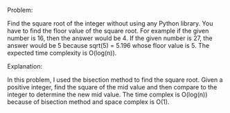 Problem:

Find the square root of the integer without using any Python library. You have to find the floor value of the square root.
For example if the given number is 16, then the answer would be 4.
If the given number is 27, the answer would be 5 because sqrt(5) = 5.196 whose floor value is 5.
The expected time complexity is O(log(n)).

Explanation:

In this problem, I used the bisection method to find the square root.
Given a positive integer, find the square of the mid value and then
compare to the integer to determine the new mid value. The time complex
is O(log(n)) because of bisection method and space complex is
O(1).